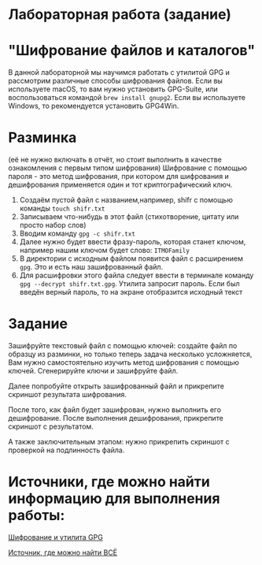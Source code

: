 # Лабораторная работа (задание)
# "Шифрование файлов и каталогов"

В данной лабораторной мы научимся работать с утилитой GPG и рассмотрим различные способы шифрования файлов.
Если вы используете macOS, то вам нужно установить GPG-Suite, или воспользоваться командой `brew install gnupg2`. Если вы используете Windows, то рекомендуется установить GPG4Win.

# Разминка
(её не нужно включать в отчёт, но стоит выполнить в качестве ознакомления с первым типом шифрования)
Шифрование с помощью пароля - это метод шифрования, при котором для шифрования и дешифрования применяется один и тот криптографический ключ.

1. Создаём пустой файл с названием,например, shifr с помощью команды `touch shifr.txt`
2. Записываем что-нибудь в этот файл (стихотворение, цитату или просто набор слов)
3. Вводим команду `gpg -c shifr.txt`
4. Далее нужно будет ввести фразу-пароль, которая станет ключом, например нашим ключом будет слово: `ITMOFamily`
5. В директории с исходным файлом появится файл с расширением `gpg`. Это и есть наш зашифрованный файл.
6. Для расшифровки этого файла следует ввести в терминале команду `gpg --decrypt shifr.txt.gpg`. Утилита запросит пароль. Если был введён верный пароль, то на экране отобразится исходный текст

# Задание
Зашифруйте текстовый файл с помощью ключей: создайте файл по образцу из разминки, но только теперь задача несколько усложняется, Вам нужно самостоятельно изучить метод шифрования с помощью ключей. Сгенерируйте ключи и зашифруйте файл.

Далее попробуйте открыть зашифрованный файл и прикрепите скриншот результата шифрования.

После того, как файл будет зашифрован, нужно выполнить его дешифрование.
После выполнения дешифрования, прикрепите скриншот с результатом.

А также заключительным этапом: нужно прикрепить скриншот с проверкой на подлинность файла.

# Источники, где можно найти информацию для выполнения работы:
[Шифрование и утилита GPG](https://habr.com/ru/articles/659755/)

[Источник, где можно найти ВСЁ](https://www.google.ru/?hl=ru)
